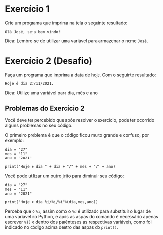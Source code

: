 # Exercício 1

Crie um programa que imprima na tela o seguinte resultado:

```
Olá José, seja bem vindo!
```

Dica: Lembre-se de utilizar uma variável para armazenar o nome ```José```.

# Exercício 2 (Desafio)

Faça um programa que imprima a data de hoje. Com o seguinte resultado:

```
Hoje é dia 27/11/2021.
```
Dica: Utilize uma variável para dia, mês e ano

## Problemas do Exercício 2

Você deve ter percebido que após resolver o exercício, pode ter ocorrido alguns problemas no seu código.

O primeiro problema é que o código ficou muito grande e confuso, por exemplo:

```
dia = "27"
mes = "11"
ano = "2021"

print("Hoje é dia " + dia + "/" + mes + "/" + ano)
```
Você pode utilizar um outro jeito para diminuir seu código:

```
dia = "27"
mes = "11"
ano = "2021"

print("Hoje é dia %i/%i/%i"%(dia,mes,ano))
```

Perceba que o ```%i```, assim como o ```%d``` é utilizado para substituir o lugar de uma variável no Python, e após as aspas do comando é necessário apenas escrever ```%()``` e dentro dos parênteses as respectivas variáveis, como foi indicado no código acima dentro das aspas do ```print()```.